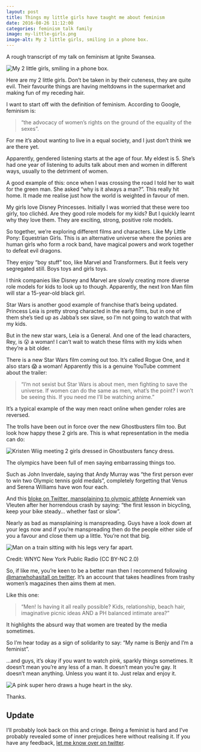 ```yaml
---
layout: post  
title: Things my little girls have taught me about feminism
date: 2016-08-26 11:12:00  
categories: feminism talk family
image: my-little-girls.png
image-alt: My 2 little girls, smiling in a phone box.
---
```


A rough transcript of my talk on feminism at Ignite Swansea.  

![My 2 little girls, smiling in a phone box.](http://www.benjystanton.co.uk/assets/my-little-girls.png)

Here are my 2 little girls. Don’t be taken in by their cuteness, they are quite evil. Their favourite things are having meltdowns in the supermarket and making fun of my receding hair.

I want to start off with the definition of feminism. According to Google, feminism is:

> “the advocacy of women’s rights on the ground of the equality of the sexes”.

For me it’s about wanting to live in a equal society, and I just don’t think we are there yet.

Apparently, gendered listening starts at the age of four. My eldest is 5. She’s had one year of listening to adults talk about men and women in different ways, usually to the detriment of women.

A good example of this: once when I was crossing the road I told her to wait for the green man. She asked “why is it always a man?”. This really hit home. It made me realise just how the world is weighted in favour of men.

My girls love Disney Princesses. Initially I was worried that these were too girly, too clichéd. Are they good role models for my kids? But I quickly learnt why they love them. They are exciting, strong, positive role models.

So together, we’re exploring different films and characters. Like My Little Pony: Equestrian Girls. This is an alternative universe where the ponies are human girls who form a rock band, have magical powers and work together to defeat evil dragons.

They enjoy “boy stuff” too, like Marvel and Transformers. But it feels very segregated still. Boys toys and girls toys.

I think companies like Disney and Marvel are slowly creating more diverse role models for kids to look up to though. Apparently, the next Iron Man film will star a 15-year-old black girl.

Star Wars is another good example of franchise that’s being updated. Princess Leia is pretty strong characted in the early films, but in one of them she’s tied up as Jabba’s sex slave, so I’m not going to watch that with my kids.

But in the new star wars, Leia is a General. And one of the lead characters, Rey, is 😮 a woman! I can’t wait to watch these films with my kids when they’re a bit older.

There is a new Star Wars film coming out too. It’s called Rogue One, and it also stars 😱 a woman! Apparently this is a genuine YouTube comment about the trailer:

> “I’m not sexist but Star Wars is about men, men fighting to save the universe. If women can do the same as men, what’s the point? I won’t be seeing this. If you need me I’ll be watching anime.”

It’s a typical example of the way men react online when gender roles are reversed.

The trolls have been out in force over the new Ghostbusters film too. But look how happy these 2 girls are. This is what representation in the media can do:

![Kristen Wiig meeting 2 girls dressed in Ghostbusters fancy dress.](http://www.benjystanton.co.uk/assets/ghostbusters-representation.jpg)

The olympics have been full of men saying embarrassing things too.

Such as John Inverdale, saying that Andy Murray was “the first person ever to win two Olympic tennis gold medals”, completely forgetting that Venus and Serena Williams have won four each.

And this [bloke on Twitter, mansplaining to olympic athlete](https://twitter.com/beggie_smalls/status/762545510930677760) Annemiek van Vleuten after her horrendous crash by saying: “the first lesson in bicycling, keep your bike steady… whether fast or slow”.

Nearly as bad as mansplaining is manspreading. Guys have a look down at your legs now and if you’re manspreading then do the people either side of you a favour and close them up a little. You’re not that big.

![Man on a train sitting with his legs very far apart.](http://www.benjystanton.co.uk/assets/manspreading.jpg)

Credit: WNYC New York Public Radio (CC BY-NC 2.0)

So, if like me, you’re keen to be a better man then I recommend following [@manwhohasitall on twitter](https://twitter.com/manwhohasitall). It’s an account that takes headlines from trashy women’s magazines then aims them at men.

Like this one:

> “Men! Is having it all really possible? Kids, relationship, beach hair, imaginative picnic ideas AND a PH balanced intimate area?”

It highlights the absurd way that women are treated by the media sometimes.

So I’m hear today as a sign of solidarity to say: “My name is Benjy and I’m a feminist”.

…and guys, it’s okay if you want to watch pink, sparkly things sometimes. It doesn’t mean you’re any less of a man. It doesn’t mean you’re gay. It doesn’t mean anything. Unless you want it to. Just relax and enjoy it.

![A pink super hero draws a huge heart in the sky.](http://www.benjystanton.co.uk/assets/glitter-force.gif)

Thanks.

## Update

I’ll probably look back on this and cringe. Being a feminist is hard and I’ve probably revealed some of inner prejudices here without realising it. If you have any feedback, [let me know over on twitter](https://twitter.com/benjystanton).
